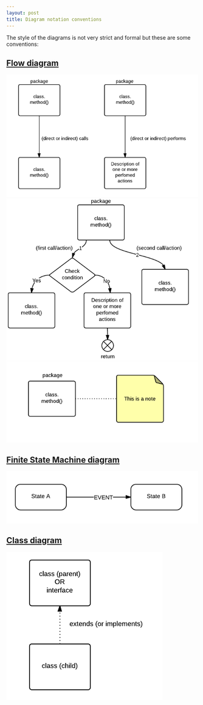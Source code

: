 ```yaml
---
layout: post
title: Diagram notation conventions
---
```

The style of the diagrams is not very strict and formal but these are some conventions:

## <a href="#flow-diagram" id="flow-diagram">Flow diagram</a>
![](public/images/533009fb-55b0-4ed9-ac6e-2f8d0a009433.png)
![](public/images/533a997c-192c-44a4-9e6d-7cef0a005bed.png)
![](public/images/53300a12-0a94-4528-aca1-41a50a009107.png)
## <a href="#finite-state-machine-diagram" id="finite-state-machine-diagram">Finite State Machine diagram</a>
![](public/images/53300a29-eadc-4d01-b577-33090a009107.png)
## <a href="#class-diagram" id="class-diagram">Class diagram</a>
![](public/images/53300a1e-13bc-4e71-a23c-31110a00d013.png)
